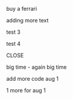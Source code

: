 buy a ferrari

adding more text

test 3

test 4

CLOSE

big time - again big time

add more code aug 1

1 more for aug 1


